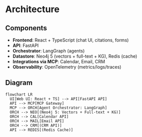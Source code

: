 # Architecture

## Components
- **Frontend**: React + TypeScript (chat UI, citations, forms)
- **API**: FastAPI
- **Orchestrator**: LangGraph (agents)
- **Datastore**: Neo4j 5 (vectors + full-text + KG), Redis (cache)
- **Integrations via MCP**: Calendar, Email, CRM
- **Observability**: OpenTelemetry (metrics/logs/traces)

## Diagram
```mermaid
flowchart LR
  UI[Web UI: React + TS] --> API[FastAPI API]
  API --> MCP[MCP Gateway]
  MCP --> ORCH[Agent Orchestrator: LangGraph]
  ORCH --> NEO[(Neo4j 5: Vectors + Full-text + KG)]
  ORCH --> CAL[Calendar API]
  ORCH --> MAIL[Email API]
  ORCH --> CRM[(CRM API)]
  API --> REDIS[(Redis Cache)]

